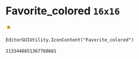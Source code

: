 # Favorite_colored `16x16`
<img src="/img/Favorite_colored.png" width=16 height=16>

``` CSharp
EditorGUIUtility.IconContent("Favorite_colored")
```
```
2133446851367768681
```
